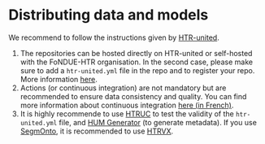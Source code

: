 # Distributing data and models

We recommend to follow the instructions given by [HTR-united](https://github.com/HTR-United/).

1. The repositories can be hosted directly on HTR-united or self-hosted with the FoNDUE-HTR organisation. In the second case, please make sure to add a `htr-united.yml` file in the repo and to register your repo. More information [here](https://github.com/htr-united/htr-united).
2. Actions (or continuous integration) are not mandatory but are recommended to ensure data consistency and quality. You can find more information about continuous integration [here (in French)](https://www.youtube.com/watch?v=Jk5aSIzIxXE).
3. It is highly recommende to use [HTRUC](https://github.com/HTR-United/HTRUC) to test the validity of the `htr-united.yml` file, and [HUM Generator](https://github.com/HTR-United/htr-united-metadata-generator/blob/main/TUTORIAL.md) (to generate metadata). If you use [SegmOnto](https://github.com/SegmOnto/Guidelines/), it is recommended to use [HTRVX](https://github.com/HTR-United/HTRVX).
